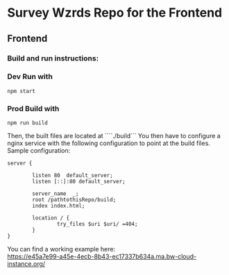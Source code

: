 # Survey Wzrds Repo for the Frontend

## Frontend

### Build and run instructions:
### Dev Run with
```npm start```
### Prod Build with
````npm run build````

Then, the built files are located at ````./build```
You then have to configure a nginx service with the following configuration to point at the build files.
Sample configuration:
```
server {

        listen 80  default_server;
        listen [::]:80 default_server;

        server_name  _;
        root /pathtothisRepo/build;
        index index.html;

        location / {
                try_files $uri $uri/ =404;
        }
}
```



You can find a working example here:  
https://e45a7e99-a45e-4ecb-8b43-ec17337b634a.ma.bw-cloud-instance.org/
